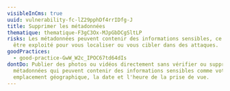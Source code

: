 ```yaml
---
visibleInCms: true
uuid: vulnerability-fc-lZ29pphDf4rrIDfg-J
title: Supprimer les métadonnées
thematique: thematique-F3gC3Ox-MJpGbDCgSltLP
risks: Les métadonnées peuvent contenir des informations sensibles, ce qui peut
  être exploité pour vous localiser ou vous cibler dans des attaques.
goodPractices:
  - good-practice-GwW_W2c_IPOC67td64dIs
dontDo: Publier des photos ou vidéos directement sans vérifier ou supprimer les
  métadonnées qui peuvent contenir des informations sensibles comme votre
  emplacement géographique, la date et l'heure de la prise de vue.
---
```

